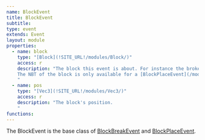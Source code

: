 ```yaml
---
name: BlockEvent
title: BlockEvent
subtitle:
type: event
extends: Event
layout: module
properties:
  - name: block
    type: "[Block](!SITE_URL!/modules/Block/)"
    access: r
    description: "The block this event is about. For instance the broken block if the event is a [BlockBreakEvent](/modules/BlockBreakEvent/).
    The NBT of the block is only available for a [BlockPlaceEvent](/modules/BlockPlaceEvent/).
    "
  - name: pos
    type: "[Vec3](!SITE_URL!/modules/Vec3/)"
    access: r
    description: "The block's position.
    "
functions:
---
```


The BlockEvent is the base class of [BlockBreakEvent](/modules/BlockBreakEvent/)
and [BlockPlaceEvent](/modules/BlockPlaceEvent/).
